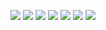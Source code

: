 




<img src="https://badgen.net/badge/html/5/orange"/> <img src="https://badgen.net/badge/python/3.11/blue"/> <img src="https://badgen.net/badge/KiCad/PCB"/> <img src="https://badgen.net/badge/Pulsar/2023/purple"/> <img src="https://badgen.net/badge/RainMeter/Mond/green"/> <img src="https://badgen.net/badge/FileZilla/FTP/red"/> <img src="https://badgen.net/badge/Paint/.Net/black"/>
